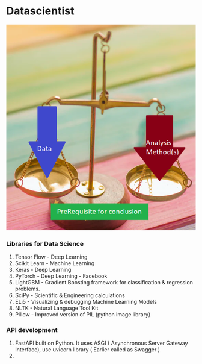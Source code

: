 # Datascientist
![](PlayWithData.png?raw=true)


### Libraries for Data Science

1) Tensor Flow - Deep Learning
2) Scikit Learn - Machine Learning
3) Keras - Deep Learning
4) PyTorch - Deep Learning - Facebook
5) LightGBM - Gradient Boosting framework for classification & regression problems.
6) SciPy - Scientific & Engineering calculations
7) ELi5 - Visualizing & debugging Machine Learning Models
8) NLTK - Natural Language Tool Kit
9) Pillow - Improved version of PIL (python image library) 


### API development
1) FastAPI built on Python. It uses ASGI ( Asynchronous Server Gateway Interface), use uvicorn library  ( Earlier called as Swagger )
2) 
